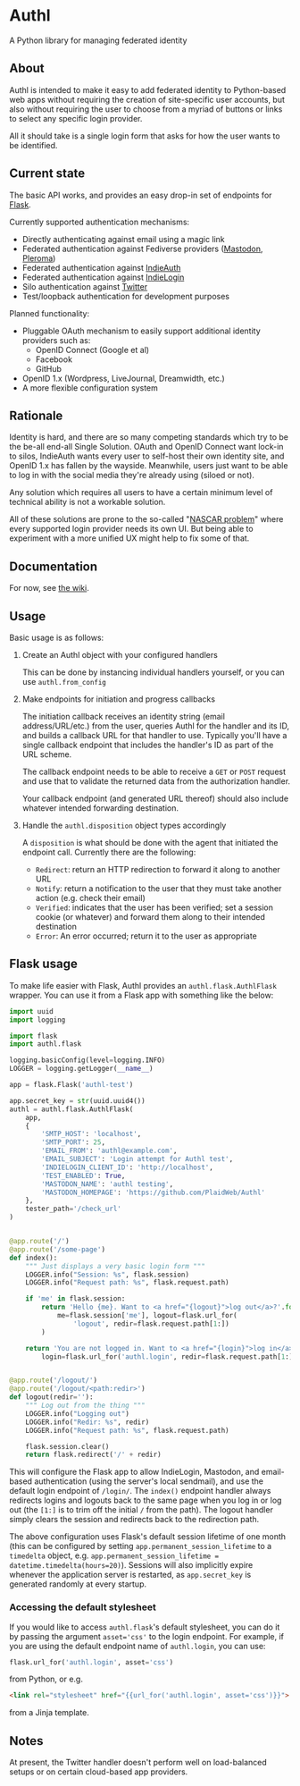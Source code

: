 # Authl
A Python library for managing federated identity

## About

Authl is intended to make it easy to add federated identity to Python-based web
apps without requiring the creation of site-specific user accounts, but also
without requiring the user to choose from a myriad of buttons or links to select
any specific login provider.

All it should take is a single login form that asks for how the user wants to be
identified.

## Current state

The basic API works, and provides an easy drop-in set of endpoints for
[Flask](http://flask.pocoo.org).

Currently supported authentication mechanisms:

* Directly authenticating against email using a magic link
* Federated authentication against Fediverse providers
    ([Mastodon](https://joinmastodon.org/), [Pleroma](https://pleroma.social))
* Federated authentication against [IndieAuth](https://indieauth.net/)
* Federated authentication against [IndieLogin](https://indielogin.com/)
* Silo authentication against [Twitter](https://twitter.com/)
* Test/loopback authentication for development purposes

Planned functionality:

* Pluggable OAuth mechanism to easily support additional identity providers such as:
    * OpenID Connect (Google et al)
    * Facebook
    * GitHub
* OpenID 1.x (Wordpress, LiveJournal, Dreamwidth, etc.)
* A more flexible configuration system

## Rationale

Identity is hard, and there are so many competing standards which try to be the
be-all end-all Single Solution. OAuth and OpenID Connect want lock-in to silos,
IndieAuth wants every user to self-host their own identity site, and OpenID 1.x
has fallen by the wayside. Meanwhile, users just want to be able to log in with
the social media they're already using (siloed or not).

Any solution which requires all users to have a certain minimum level of
technical ability is not a workable solution.

All of these solutions are prone to the so-called "[NASCAR
problem](https://indieweb.org/NASCAR_problem)" where every supported login
provider needs its own UI. But being able to experiment with a more unified UX
might help to fix some of that.

## Documentation

For now, see [the wiki](https://github.com/PlaidWeb/Authl/wiki).

## Usage

Basic usage is as follows:

1. Create an Authl object with your configured handlers

    This can be done by instancing individual handlers yourself, or you can use
    `authl.from_config`

2. Make endpoints for initiation and progress callbacks

    The initiation callback receives an identity string (email address/URL/etc.)
    from the user, queries Authl for the handler and its ID, and builds a
    callback URL for that handler to use. Typically you'll have a single
    callback endpoint that includes the handler's ID as part of the URL scheme.

    The callback endpoint needs to be able to receive a `GET` or `POST` request
    and use that to validate the returned data from the authorization handler.

    Your callback endpoint (and generated URL thereof) should also include
    whatever intended forwarding destination.

3. Handle the `authl.disposition` object types accordingly

    A `disposition` is what should be done with the agent that initiated the
    endpoint call. Currently there are the following:

    * `Redirect`: return an HTTP redirection to forward it along to another URL
    * `Notify`: return a notification to the user that they must take another
      action (e.g. check their email)
    * `Verified`: indicates that the user has been verified; set a session
      cookie (or whatever) and forward them along to their intended destination
    * `Error`: An error occurred; return it to the user as appropriate

## Flask usage

To make life easier with Flask, Authl provides an `authl.flask.AuthlFlask`
wrapper. You can use it from a Flask app with something like the below:

```python
import uuid
import logging

import flask
import authl.flask

logging.basicConfig(level=logging.INFO)
LOGGER = logging.getLogger(__name__)

app = flask.Flask('authl-test')

app.secret_key = str(uuid.uuid4())
authl = authl.flask.AuthlFlask(
    app,
    {
        'SMTP_HOST': 'localhost',
        'SMTP_PORT': 25,
        'EMAIL_FROM': 'authl@example.com',
        'EMAIL_SUBJECT': 'Login attempt for Authl test',
        'INDIELOGIN_CLIENT_ID': 'http://localhost',
        'TEST_ENABLED': True,
        'MASTODON_NAME': 'authl testing',
        'MASTODON_HOMEPAGE': 'https://github.com/PlaidWeb/Authl'
    },
    tester_path='/check_url'
)


@app.route('/')
@app.route('/some-page')
def index():
    """ Just displays a very basic login form """
    LOGGER.info("Session: %s", flask.session)
    LOGGER.info("Request path: %s", flask.request.path)

    if 'me' in flask.session:
        return 'Hello {me}. Want to <a href="{logout}">log out</a>?'.format(
            me=flask.session['me'], logout=flask.url_for(
                'logout', redir=flask.request.path[1:])
        )

    return 'You are not logged in. Want to <a href="{login}">log in</a>?'.format(
        login=flask.url_for('authl.login', redir=flask.request.path[1:]))


@app.route('/logout/')
@app.route('/logout/<path:redir>')
def logout(redir=''):
    """ Log out from the thing """
    LOGGER.info("Logging out")
    LOGGER.info("Redir: %s", redir)
    LOGGER.info("Request path: %s", flask.request.path)

    flask.session.clear()
    return flask.redirect('/' + redir)
```

This will configure the Flask app to allow IndieLogin, Mastodon, and email-based
authentication (using the server's local sendmail), and use the default login
endpoint of `/login/`. The `index()` endpoint handler always redirects logins
and logouts back to the same page when you log in or log out (the `[1:]` is to
trim off the initial `/` from the path). The logout handler simply clears the
session and redirects back to the redirection path.

The above configuration uses Flask's default session lifetime of one month (this
can be configured by setting `app.permanent_session_lifetime` to a `timedelta`
object, e.g. `app.permanent_session_lifetime = datetime.timedelta(hours=20)`).
Sessions will also implicitly expire whenever the application server is
restarted, as `app.secret_key` is generated randomly at every startup.

### Accessing the default stylesheet

If you would like to access `authl.flask`'s default stylesheet, you can do it by
passing the argument `asset='css'` to the login endpoint. For example, if you
are using the default endpoint name of `authl.login`, you can use:

```python
flask.url_for('authl.login', asset='css')
```

from Python, or e.g.

```html
<link rel="stylesheet" href="{{url_for('authl.login', asset='css')}}">
```

from a Jinja template.

## Notes

At present, the Twitter handler doesn't perform well on load-balanced setups
or on certain cloud-based app providers.
